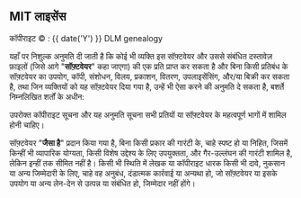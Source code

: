 ## MIT लाइसेंस

कॉपीराइट &copy; : {{ date('Y') }} DLM genealogy

यहाँ पर निशुल्क अनुमति दी जाती है कि कोई भी व्यक्ति इस सॉफ़्टवेयर और उससे संबंधित दस्तावेज़ फ़ाइलों (जिसे आगे "<b>सॉफ़्टवेयर</b>" कहा जाएगा) की एक प्रति प्राप्त कर सकता है और बिना किसी प्रतिबंध के सॉफ़्टवेयर का उपयोग, कॉपी, संशोधन, विलय, प्रकाशन, वितरण, उपलाइसेंसिंग, और/या बिक्री कर सकता है, तथा जिन व्यक्तियों को यह सॉफ़्टवेयर दिया गया है, उन्हें भी ऐसा करने की अनुमति दे सकता है, बशर्ते निम्नलिखित शर्तों के अधीन:

उपरोक्त कॉपीराइट सूचना और यह अनुमति सूचना सभी प्रतियों या सॉफ़्टवेयर के महत्वपूर्ण भागों में शामिल होनी चाहिए।

सॉफ़्टवेयर "<b>जैसा है</b>" प्रदान किया गया है, बिना किसी प्रकार की गारंटी के, चाहे स्पष्ट हो या निहित, जिसमें किन्हीं भी व्यापारिक योग्यता, किसी विशेष उद्देश्य के लिए उपयुक्तता, और गैर-उल्लंघन की गारंटी शामिल है, लेकिन इन्हीं तक सीमित नहीं है। किसी भी स्थिति में लेखक या कॉपीराइट धारक किसी भी दावे, नुकसान या अन्य जिम्मेदारी के लिए, चाहे वह अनुबंध, दंडात्मक कार्रवाई या अन्यथा हो, जो सॉफ़्टवेयर या इसके उपयोग या अन्य लेन-देन से उत्पन्न या संबंधित हो, जिम्मेदार नहीं होंगे।
